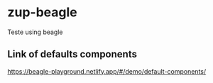 # zup-beagle
Teste using beagle

## Link of defaults components
https://beagle-playground.netlify.app/#/demo/default-components/
